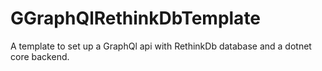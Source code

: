 ﻿# GGraphQlRethinkDbTemplate

A template to set up a GraphQl api with RethinkDb database and a dotnet core backend.
